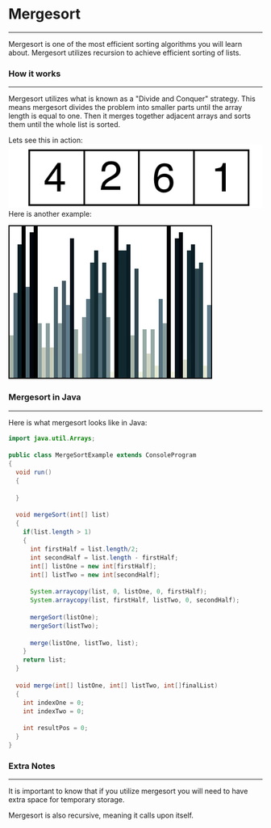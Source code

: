 # Mergesort
<hr>
Mergesort is one of the most efficient sorting algorithms you will learn about. Mergesort utilizes recursion to achieve efficient sorting of lists.

### How it works
<hr>

Mergesort utilizes what is known as a "Divide and Conquer" strategy. This means mergesort divides the problem into smaller parts until the array length is equal to one. Then it merges together adjacent arrays and sorts them until the whole list is sorted.

Lets see this in action:
![Mergesort Example](../static/algorithms/Algorithms_and_Recursion_Mergesort_Example.gif)
Here is another example:

![Mergesort Example](../static/algorithms/Algorithms_Mergesort_Example2.gif)

### Mergesort in Java
<hr>
Here is what mergesort looks like in Java:


```Java
import java.util.Arrays;

public class MergeSortExample extends ConsoleProgram 
{
  void run()
  {
  
  }
  
  void mergeSort(int[] list)
  {
    if(list.length > 1)
    {
      int firstHalf = list.length/2;
      int secondHalf = list.length - firstHalf;
      int[] listOne = new int[firstHalf];
      int[] listTwo = new int[secondHalf];
      
      System.arraycopy(list, 0, listOne, 0, firstHalf);
      System.arraycopy(list, firstHalf, listTwo, 0, secondHalf);
      
      mergeSort(listOne);
      mergeSort(listTwo);
      
      merge(listOne, listTwo, list);
    }
    return list;
  }
  
  void merge(int[] listOne, int[] listTwo, int[]finalList)
  {
    int indexOne = 0;
    int indexTwo = 0;
    
    int resultPos = 0;
  }
}

```

### Extra Notes
<hr>

It is important to know that if you utilize mergesort you will need to have extra space for temporary storage.

Mergesort is also recursive, meaning it calls upon itself.





